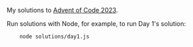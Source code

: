 My solutions to [Advent of Code 2023](https://adventofcode.com/2023).

Run solutions with Node, for example, to run Day 1's solution:

```
    node solutions/day1.js
```
